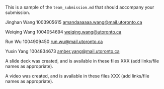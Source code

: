 This is a sample of the `team_submission.md` that should accompany your submission.

Jinghan Wang 
1003905615
amandaaaaaa.wang@mail.utoronto.ca

Weiqing Wang
1004054694
weiqing.wang@utoronto.ca

Run Wu
1004909450
run.wu@mail.utoronto.ca

Yuxin Yang
1004834673
amber.yang@mail.utoronto.ca

A slide deck was created, and is available in these files XXX (add links/file names as appropriate).

A video was created, and is available in these files XXX (add links/file names as appropriate).
